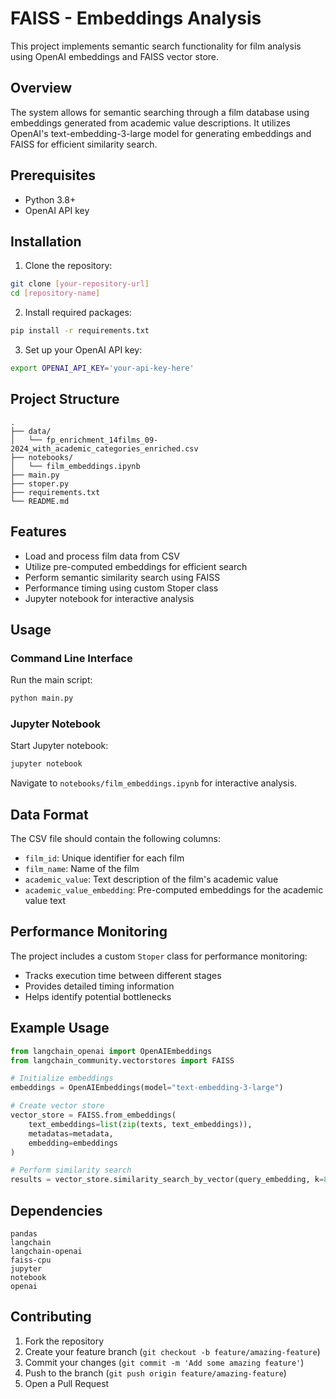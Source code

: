 # FAISS - Embeddings Analysis

This project implements semantic search functionality for film analysis using OpenAI embeddings and FAISS vector store.

## Overview

The system allows for semantic searching through a film database using embeddings generated from academic value descriptions. It utilizes OpenAI's text-embedding-3-large model for generating embeddings and FAISS for efficient similarity search.

## Prerequisites

- Python 3.8+
- OpenAI API key

## Installation

1. Clone the repository:
```bash
git clone [your-repository-url]
cd [repository-name]
```

2. Install required packages:
```bash
pip install -r requirements.txt
```

3. Set up your OpenAI API key:
```bash
export OPENAI_API_KEY='your-api-key-here'
```

## Project Structure

```
.
├── data/
│   └── fp_enrichment_14films_09-2024_with_academic_categories_enriched.csv
├── notebooks/
│   └── film_embeddings.ipynb
├── main.py
├── stoper.py
├── requirements.txt
└── README.md
```

## Features

- Load and process film data from CSV
- Utilize pre-computed embeddings for efficient search
- Perform semantic similarity search using FAISS
- Performance timing using custom Stoper class
- Jupyter notebook for interactive analysis

## Usage

### Command Line Interface

Run the main script:
```bash
python main.py
```

### Jupyter Notebook

Start Jupyter notebook:
```bash
jupyter notebook
```
Navigate to `notebooks/film_embeddings.ipynb` for interactive analysis.

## Data Format

The CSV file should contain the following columns:
- `film_id`: Unique identifier for each film
- `film_name`: Name of the film
- `academic_value`: Text description of the film's academic value
- `academic_value_embedding`: Pre-computed embeddings for the academic value text

## Performance Monitoring

The project includes a custom `Stoper` class for performance monitoring:
- Tracks execution time between different stages
- Provides detailed timing information
- Helps identify potential bottlenecks

## Example Usage

```python
from langchain_openai import OpenAIEmbeddings
from langchain_community.vectorstores import FAISS

# Initialize embeddings
embeddings = OpenAIEmbeddings(model="text-embedding-3-large")

# Create vector store
vector_store = FAISS.from_embeddings(
    text_embeddings=list(zip(texts, text_embeddings)),
    metadatas=metadata,
    embedding=embeddings
)

# Perform similarity search
results = vector_store.similarity_search_by_vector(query_embedding, k=8)
```

## Dependencies

```
pandas
langchain
langchain-openai
faiss-cpu
jupyter
notebook
openai
```

## Contributing

1. Fork the repository
2. Create your feature branch (`git checkout -b feature/amazing-feature`)
3. Commit your changes (`git commit -m 'Add some amazing feature'`)
4. Push to the branch (`git push origin feature/amazing-feature`)
5. Open a Pull Request
